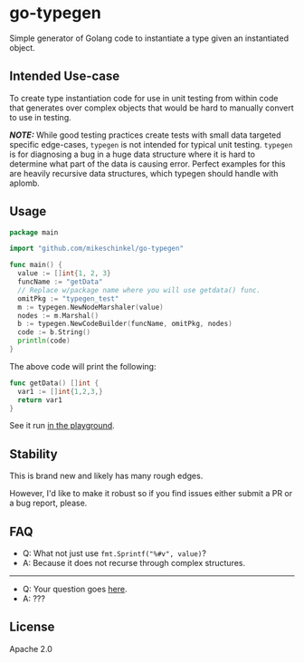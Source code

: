 # go-typegen
Simple generator of Golang code to instantiate a type given an instantiated object. 

## Intended Use-case 

To create type instantiation code for use in unit testing from within code that generates over complex objects that would be hard to manually convert to use in testing.

**_NOTE:_** While good testing practices create tests with small data targeted specific edge-cases, `typegen` is not intended for typical unit testing. `typegen` is for diagnosing a bug in a huge data structure where it is hard to determine what part of the data is causing error. Perfect examples for this are heavily recursive data structures, which typegen should handle with aplomb. 

## Usage

```go
package main

import "github.com/mikeschinkel/go-typegen"

func main() {
  value := []int{1, 2, 3}
  funcName := "getData"
  // Replace w/package name where you will use getdata() func.
  omitPkg := "typegen_test"
  m := typegen.NewNodeMarshaler(value)
  nodes := m.Marshal()
  b := typegen.NewCodeBuilder(funcName, omitPkg, nodes)
  code := b.String()
  println(code)
}
```
The above code will print the following:
```go
func getData() []int {
  var1 := []int{1,2,3,}
  return var1
}
```

See it run [in the playground](https://goplay.tools/snippet/7SOrqjjpQTj).

## Stability
This is brand new and likely has many rough edges. 

However, I'd like to make it robust so if you find issues either submit a PR or a bug report, please.

## FAQ

- Q: What not just use `fmt.Sprintf("%#v", value)`?  
- A: Because it does not recurse through complex structures.
----
- Q: Your question goes [here](https://github.com/mikeschinkel/go-typegen/issues/new).
- A: ???

## License
Apache 2.0
